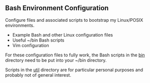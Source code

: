 ## Bash Environment Configuration
Configure files and associated scripts to bootstrap
my Linux/POSIX environments.
* Example Bash and other Linux configuration files
* Useful ~/bin Bash scripts
* Vim configuration

For these configuration files to fully work, the Bash
scripts in the [bin](bin) directory need to be put into
your ~/bin directory.

Scripts in the [util](util) directory are for particular
personal purposes and probably not of general interest.
